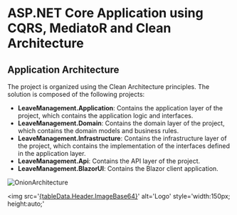 # ASP.NET Core Application using CQRS, MediatoR and Clean Architecture

## Application Architecture

The project is organized using the Clean Architecture principles. The solution is composed of the following projects:

- **LeaveManagement.Application**: Contains the application layer of the project, which contains the application logic and interfaces.
- **LeaveManagement.Domain**: Contains the domain layer of the project, which contains the domain models and business rules.
- **LeaveManagement.Infrastructure**: Contains the infrastructure layer of the project, which contains the implementation of the interfaces defined in the application layer.
- **LeaveManagement.Api**: Contains the API layer of the project.
- **LeaveManagement.BlazorUI**: Contains the Blazor client application.

![OnionArchitecture](https://github.com/user-attachments/assets/a1d5f1ca-dab8-4925-a865-fdebeb8003ce)

<img src='[{tableData.Header.ImageBase64}](https://github.com/user-attachments/assets/a1d5f1ca-dab8-4925-a865-fdebeb8003ce)' alt='Logo' style='width:150px; height:auto;'
